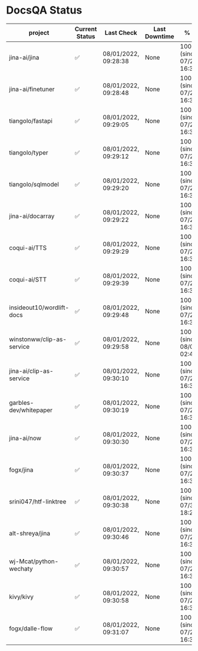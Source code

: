 # DocsQA Status

|         project         |Current Status|     Last Check     |Last Downtime|              % Uptime              |
|-------------------------|--------------|--------------------|-------------|------------------------------------|
|jina-ai/jina             |✅            |08/01/2022, 09:28:38|None         |100.000 (since 07/29/2022, 16:38:18)|
|jina-ai/finetuner        |✅            |08/01/2022, 09:28:48|None         |100.000 (since 07/29/2022, 16:38:18)|
|tiangolo/fastapi         |✅            |08/01/2022, 09:29:05|None         |100.000 (since 07/29/2022, 16:38:18)|
|tiangolo/typer           |✅            |08/01/2022, 09:29:12|None         |100.000 (since 07/29/2022, 16:38:18)|
|tiangolo/sqlmodel        |✅            |08/01/2022, 09:29:20|None         |100.000 (since 07/29/2022, 16:38:18)|
|jina-ai/docarray         |✅            |08/01/2022, 09:29:22|None         |100.000 (since 07/29/2022, 16:38:18)|
|coqui-ai/TTS             |✅            |08/01/2022, 09:29:29|None         |100.000 (since 07/29/2022, 16:38:18)|
|coqui-ai/STT             |✅            |08/01/2022, 09:29:39|None         |100.000 (since 07/29/2022, 16:38:18)|
|insideout10/wordlift-docs|✅            |08/01/2022, 09:29:48|None         |100.000 (since 07/29/2022, 16:38:18)|
|winstonww/clip-as-service|✅            |08/01/2022, 09:29:58|None         |100.000 (since 08/01/2022, 02:40:51)|
|jina-ai/clip-as-service  |✅            |08/01/2022, 09:30:10|None         |100.000 (since 07/29/2022, 16:38:18)|
|garbles-dev/whitepaper   |✅            |08/01/2022, 09:30:19|None         |100.000 (since 07/29/2022, 16:38:18)|
|jina-ai/now              |✅            |08/01/2022, 09:30:30|None         |100.000 (since 07/29/2022, 16:38:18)|
|fogx/jina                |✅            |08/01/2022, 09:30:37|None         |100.000 (since 07/29/2022, 16:38:18)|
|srini047/htf-linktree    |✅            |08/01/2022, 09:30:38|None         |100.000 (since 07/31/2022, 18:29:28)|
|alt-shreya/jina          |✅            |08/01/2022, 09:30:46|None         |100.000 (since 07/29/2022, 16:38:18)|
|wj-Mcat/python-wechaty   |✅            |08/01/2022, 09:30:57|None         |100.000 (since 07/29/2022, 16:38:18)|
|kivy/kivy                |✅            |08/01/2022, 09:30:58|None         |100.000 (since 07/29/2022, 16:38:18)|
|fogx/dalle-flow          |✅            |08/01/2022, 09:31:07|None         |100.000 (since 07/29/2022, 16:38:18)|
